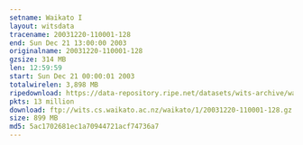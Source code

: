 ```yaml
---
setname: Waikato I
layout: witsdata
tracename: 20031220-110001-128
end: Sun Dec 21 13:00:00 2003
originalname: 20031220-110001-128
gzsize: 314 MB
len: 12:59:59
start: Sun Dec 21 00:00:01 2003
totalwirelen: 3,898 MB
ripedownload: https://data-repository.ripe.net/datasets/wits-archive/waikato/1/20031220-110001-128.gz
pkts: 13 million
download: ftp://wits.cs.waikato.ac.nz/waikato/1/20031220-110001-128.gz
size: 899 MB
md5: 5ac1702681ec1a70944721acf74736a7
---
```

